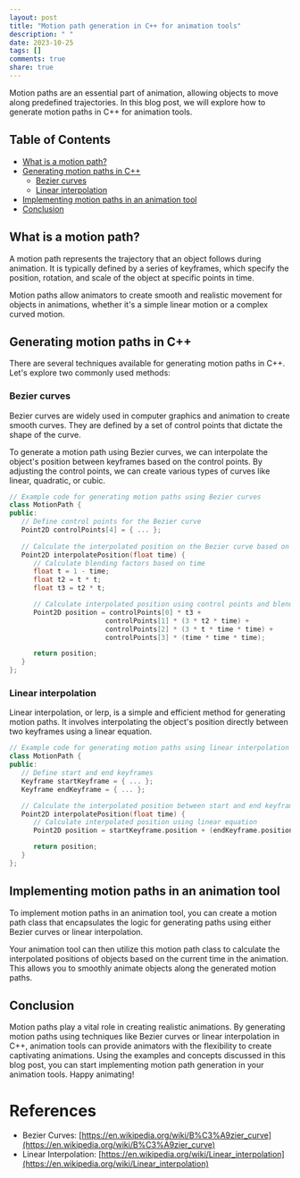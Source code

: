 ```yaml
---
layout: post
title: "Motion path generation in C++ for animation tools"
description: " "
date: 2023-10-25
tags: []
comments: true
share: true
---
```


Motion paths are an essential part of animation, allowing objects to move along predefined trajectories. In this blog post, we will explore how to generate motion paths in C++ for animation tools.

## Table of Contents
- [What is a motion path?](#what-is-a-motion-path)
- [Generating motion paths in C++](#generating-motion-paths-in-c++)
  - [Bezier curves](#bezier-curves)
  - [Linear interpolation](#linear-interpolation)
- [Implementing motion paths in an animation tool](#implementing-motion-paths-in-an-animation-tool)
- [Conclusion](#conclusion)

## What is a motion path?

A motion path represents the trajectory that an object follows during animation. It is typically defined by a series of keyframes, which specify the position, rotation, and scale of the object at specific points in time.

Motion paths allow animators to create smooth and realistic movement for objects in animations, whether it's a simple linear motion or a complex curved motion.

## Generating motion paths in C++

There are several techniques available for generating motion paths in C++. Let's explore two commonly used methods:

### Bezier curves

Bezier curves are widely used in computer graphics and animation to create smooth curves. They are defined by a set of control points that dictate the shape of the curve.

To generate a motion path using Bezier curves, we can interpolate the object's position between keyframes based on the control points. By adjusting the control points, we can create various types of curves like linear, quadratic, or cubic.

```cpp
// Example code for generating motion paths using Bezier curves
class MotionPath {
public:
   // Define control points for the Bezier curve
   Point2D controlPoints[4] = { ... };
   
   // Calculate the interpolated position on the Bezier curve based on time
   Point2D interpolatePosition(float time) {
      // Calculate blending factors based on time
      float t = 1 - time;
      float t2 = t * t;
      float t3 = t2 * t;

      // Calculate interpolated position using control points and blending factors
      Point2D position = controlPoints[0] * t3 + 
                        controlPoints[1] * (3 * t2 * time) + 
                        controlPoints[2] * (3 * t * time * time) + 
                        controlPoints[3] * (time * time * time);

      return position;
   }
};
```

### Linear interpolation

Linear interpolation, or lerp, is a simple and efficient method for generating motion paths. It involves interpolating the object's position directly between two keyframes using a linear equation.

```cpp
// Example code for generating motion paths using linear interpolation
class MotionPath {
public:
   // Define start and end keyframes
   Keyframe startKeyframe = { ... };
   Keyframe endKeyframe = { ... };

   // Calculate the interpolated position between start and end keyframes based on time
   Point2D interpolatePosition(float time) {
      // Calculate interpolated position using linear equation
      Point2D position = startKeyframe.position + (endKeyframe.position - startKeyframe.position) * time;

      return position;
   }
};
```

## Implementing motion paths in an animation tool

To implement motion paths in an animation tool, you can create a motion path class that encapsulates the logic for generating paths using either Bezier curves or linear interpolation.

Your animation tool can then utilize this motion path class to calculate the interpolated positions of objects based on the current time in the animation. This allows you to smoothly animate objects along the generated motion paths.

## Conclusion

Motion paths play a vital role in creating realistic animations. By generating motion paths using techniques like Bezier curves or linear interpolation in C++, animation tools can provide animators with the flexibility to create captivating animations. Using the examples and concepts discussed in this blog post, you can start implementing motion path generation in your animation tools. Happy animating!

# References
- Bezier Curves: [https://en.wikipedia.org/wiki/B%C3%A9zier_curve](https://en.wikipedia.org/wiki/B%C3%A9zier_curve)
- Linear Interpolation: [https://en.wikipedia.org/wiki/Linear_interpolation](https://en.wikipedia.org/wiki/Linear_interpolation)